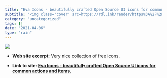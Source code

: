 ```yaml
---
title: "Eva Icons - beautifully crafted Open Source UI icons for common actions and items."
subtitle: "<img class='cover' src=https://rdl.ink/render/https%3A%2F%2Fakveo.github.io%2Feva-icons>"
category: "uncategorized"
tags: []
date: "2021-04-06"
type: "rain"
---
```

<img class="cover" src=https://rdl.ink/render/https%3A%2F%2Fakveo.github.io%2Feva-icons>



* **Web site excerpt:** Very nice collection of free icons.

* **Link to site:** **[Eva Icons - beautifully crafted Open Source UI icons for common actions and items.](https://akveo.github.io/eva-icons)**